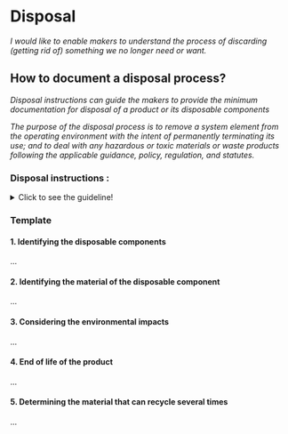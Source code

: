 # **Disposal**

*I would like to enable makers to understand the process of discarding (getting rid of) something we no longer need or want.* 

## **How to document a disposal process?**

*Disposal instructions can guide the makers to provide the minimum documentation for disposal of a product or its disposable components*

*The purpose of the disposal process is to remove a system element from the operating environment with the intent of permanently terminating its use; and to deal with any hazardous or toxic materials or waste products following the applicable guidance, policy, regulation, and statutes.*

 ### **Disposal instructions :** 
<details>
  <summary>Click to see the guideline!</summary>
 
  - **Definition:** *disposal instructions identify the process of removing a system or component, ensuring the proper handling of any environmentally sensitive materials, and sending the remainder to surplus storage or sale.*


```
What does comprise the documentation of disposal instructions?

 1. Identifying the disposable components/ products that are designed for single-use, which means they get discarded immediately after use. 
 2. Identifying the material of disposable component/ product. Disposable products are most often made from
    - Polystyrene 
    - Plastic
    - Cotton
    - etc.
3. Considering the environmental impacts including
   - Recyclable: a process of turning waste into another form of new and reusable materialsa process of turning waste into another form of new and reusable materials
   - Non-recyclable
   - Conditionally recyclable: this tells you if any additional steps are required before recycling  the component or product.
   - Negative consequences of the disposable products on the environment if sustainability isn't factored into disposal options.
4. End of life of the product for disposing or recycling
5. Determining what material can be recycled many times 

How to visualize the process of disposal?
  
 1. Images 
 2. Videos 
```
</details>

### Template
 
 #### 1. Identifying the disposable components 
 ...
 #### 2. Identifying the material of the disposable  component 
 ...
 #### 3. Considering the environmental impacts
 ...
 #### 4. End of life of the product
 ...
 #### 5. Determining the material that can recycle several times
 ...
